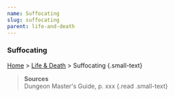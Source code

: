 ```yaml
---
name: Suffocating
slug: suffocating
parent: life-and-death
---
```

### Suffocating
[Home](dm-operations-center) > [Life & Death](life-and-death) > Suffocating {.small-text}



> **Sources** <br/>
> Dungeon Master's Guide, p. xxx
{.read .small-text}